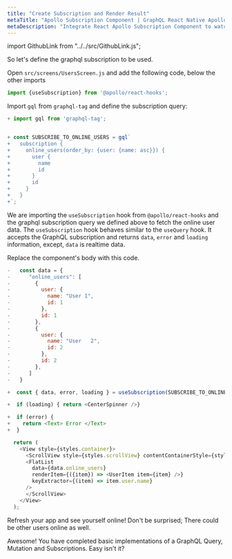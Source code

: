 ```yaml
---
title: "Create Subscription and Render Result"
metaTitle: "Apollo Subscription Component | GraphQL React Native Apollo Tutorial"
metaDescription: "Integrate React Apollo Subscription Component to watch for changes in realtime data. We use GraphQL subscriptions as an example to get live data in the React Native app"
---
```


import GithubLink from "../../src/GithubLink.js";

So let's define the graphql subscription to be used.

Open `src/screens/UsersScreen.js` and add the following code, below the other imports

<GithubLink link="https://github.com/hasura/learn-graphql/blob/master/tutorials/mobile/react-native-apollo/app-final/src/screens/UserScreen.js" text="UserScreen.js" />

```javascript
import {useSubscription} from '@apollo/react-hooks';
```

Import `gql` from `graphql-tag` and define the subscription query:

```js
+ import gql from 'graphql-tag';


+ const SUBSCRIBE_TO_ONLINE_USERS = gql`
+   subscription {
+     online_users(order_by: {user: {name: asc}}) {
+       user {
+         name
+         id
+       }
+       id
+     }
+   }
+`; 
```

We are importing the `useSubscription` hook from `@apollo/react-hooks` and the graphql subscription query we defined above to fetch the online user data. The `useSubscription` hook behaves similar to the `useQuery` hook. It accepts the GraphQL subscription and returns `data`, `error` and `loading` information, except, `data` is realtime data.

Replace the component's body with this code.


```javascript
-   const data = {
-      "online_users": [
-        {
-          user: {
-            name: "User 1",
-            id: 1
-          },
-          id: 1
-        },
-        {
-          user: {
-            name: "User   2",
-            id: 2
-          },
-          id: 2
-        },
-      ]
-   }

+  const { data, error, loading } = useSubscription(SUBSCRIBE_TO_ONLINE_USERS)

+  if (loading) { return <CenterSpinner />}

+  if (error) {
+    return <Text> Error </Text>
+  }

  return (
    <View style={styles.container}>
      <ScrollView style={styles.scrollView} contentContainerStyle={styles.scrollViewContainer}>
      <FlatList
        data={data.online_users}
        renderItem={({item}) => <UserItem item={item} />}
        keyExtractor={(item) => item.user.name}
      />
      </ScrollView>
    </View>
  );
```

Refresh your app and see yourself online! Don't be surprised; There could be other users online as well.

Awesome! You have completed basic implementations of a GraphQL Query, Mutation and Subscriptions. Easy isn't it?
